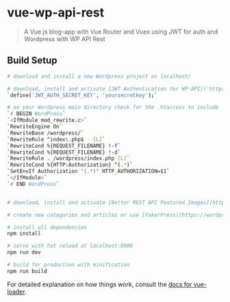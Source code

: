 # vue-wp-api-rest

> A Vue.js blog-app with Vue Router and Vuex using JWT for auth and Wordpress with WP API Rest

## Build Setup

``` bash
# download and install a new Wordpress project on localhost/

# download, install and activate [JWT Authentication for WP-API]('https://it.wordpress.org/plugins/jwt-authentication-for-wp-rest-api/') plugin and check for your wp-config.php file to include
`define('JWT_AUTH_SECRET_KEY', 'yoursecretkey');`

# on your Wordpress main directory check for the .htaccess to include  
`# BEGIN WordPress`
`<IfModule mod_rewrite.c>`
`RewriteEngine On`
`RewriteBase /wordpress/`
`RewriteRule ^index\.php$ - [L]`
`RewriteCond %{REQUEST_FILENAME} !-f`
`RewriteCond %{REQUEST_FILENAME} !-d`
`RewriteRule . /wordpress/index.php [L]`
`RewriteCond %{HTTP:Authorization} ^(.*)`
`SetEnvIf Authorization "(.*)" HTTP_AUTHORIZATION=$1`
`</IfModule>`
`# END WordPress`


# download, install and activate [Better REST API Featured Images](https://wordpress.org/plugins/better-rest-api-featured-images/) plugin

# create new categories and articles or use [FakerPress](https://wordpress.org/plugins/fakerpress/) plugin

# install all dependencies
npm install

# serve with hot reload at localhost:8080
npm run dev

# build for production with minification
npm run build
```

For detailed explanation on how things work, consult the [docs for vue-loader](http://vuejs.github.io/vue-loader).
